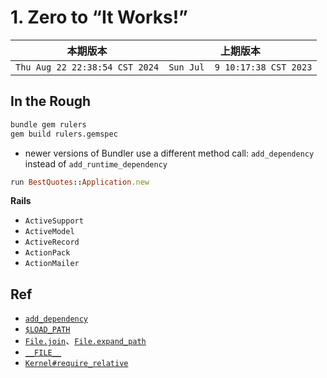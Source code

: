 # 1. Zero to “It Works!”

|本期版本|上期版本
|:---:|:---:
`Thu Aug 22 22:38:54 CST 2024` | `Sun Jul  9 10:17:38 CST 2023`

## In the Rough

```bash
bundle gem rulers
gem build rulers.gemspec
```

* newer versions of Bundler use a different method call: `add_dependency` instead of `add_runtime_dependency`



```ruby
run BestQuotes::Application.new
```

**Rails**

* `ActiveSupport`
* `ActiveModel`
* `ActiveRecord`
* `ActionPack`
* `ActionMailer`

## Ref


* [`add_dependency`](https://ruby-doc.org/3.1.4/stdlibs/rubygems/Gem/Specification.html#method-i-add_dependency)
* [`$LOAD_PATH`](https://ruby-doc.org/3.1.4/globals_rdoc.html)
* [`File.join`](https://ruby-doc.org/3.1.4/File.html#method-c-join)、[`File.expand_path`](https://ruby-doc.org/3.1.4/File.html#method-c-expand_path)
* [`__FILE__`](https://ruby-doc.org/3.1.4/keywords_rdoc.html)
* [`Kernel#require_relative`](https://ruby-doc.org/3.1.4/Kernel.html#method-i-require_relative)

